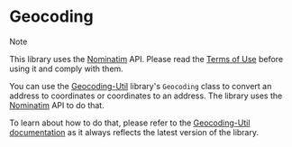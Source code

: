 # Geocoding
> [!NOTE]
> This library uses the [Nominatim](https://nominatim.org/) API. Please read the [Terms of Use](https://operations.osmfoundation.org/policies/nominatim/) before using it and comply with them.

You can use the [Geocoding-Util](https://github.com/JensOstertag/geocoding-util) library's `Geocoding` class to convert an address to coordinates or coordinates to an address. The library uses the [Nominatim](https://nominatim.org/) API to do that.

To learn about how to do that, please refer to the [Geocoding-Util documentation](https://github.com/JensOstertag/php-geocoding) as it always reflects the latest version of the library.
